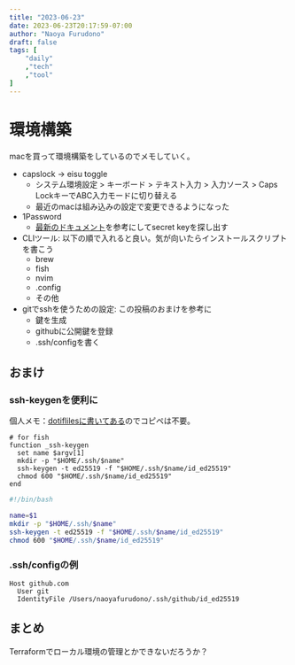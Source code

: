```yaml
---
title: "2023-06-23"
date: 2023-06-23T20:17:59-07:00
author: "Naoya Furudono"
draft: false
tags: [
    "daily"
    ,"tech"
    ,"tool"
]
---
```


# 環境構築

macを買って環境構築をしているのでメモしていく。

- capslock -> eisu toggle
    - システム環境設定 > キーボード > テキスト入力 > 入力ソース > Caps LockキーでABC入力モードに切り替える
    - 最近のmacは組み込みの設定で変更できるようになった
- 1Password
    - [最新のドキュメント](https://support.1password.com/secret-key/)を参考にしてsecret keyを探し出す
- CLIツール: 以下の順で入れると良い。気が向いたらインストールスクリプトを書こう
    - brew
    - fish
    - nvim
    - .config
    - その他
- gitでsshを使うための設定: この投稿のおまけを参考に
    - 鍵を生成
    - githubに公開鍵を登録
    - .ssh/configを書く

## おまけ

### ssh-keygenを便利に

個人メモ：[dotiflilesに書いてある](https://github.com/naoyafurudono/dotfiles/blob/main/fish/functions/_ssh-keygen.fish)のでコピペは不要。

```fish
# for fish
function _ssh-keygen
  set name $argv[1]
  mkdir -p "$HOME/.ssh/$name"
  ssh-keygen -t ed25519 -f "$HOME/.ssh/$name/id_ed25519"
  chmod 600 "$HOME/.ssh/$name/id_ed25519"
end
```

```bash
#!/bin/bash

name=$1
mkdir -p "$HOME/.ssh/$name"
ssh-keygen -t ed25519 -f "$HOME/.ssh/$name/id_ed25519"
chmod 600 "$HOME/.ssh/$name/id_ed25519"
```

### .ssh/configの例

```config
Host github.com
  User git
  IdentityFile /Users/naoyafurudono/.ssh/github/id_ed25519
```

## まとめ

Terraformでローカル環境の管理とかできないだろうか？

